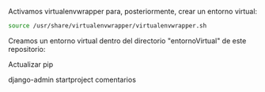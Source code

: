 Activamos virtualenvwrapper para, posteriormente, crear un entorno virtual: 

```bash
source /usr/share/virtualenvwrapper/virtualenvwrapper.sh
```

Creamos un entorno virtual dentro del directorio "entornoVirtual" de este repositorio:



Actualizar pip

django-admin startproject comentarios
